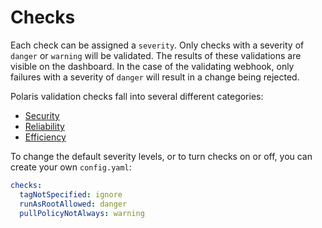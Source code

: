 # Checks
Each check can be assigned a `severity`. Only checks with a severity of `danger` or `warning` will be validated. The results of these validations are visible on the dashboard. In the case of the validating webhook, only failures with a severity of `danger` will result in a change being rejected.

Polaris validation checks fall into several different categories:

- [Security](/checks/security.md)
- [Reliability](/checks/reliability.md)
- [Efficiency](/checks/efficiency.md)

To change the default severity levels, or to turn checks on or off, you can create your own `config.yaml`:
```yaml
checks:
  tagNotSpecified: ignore
  runAsRootAllowed: danger
  pullPolicyNotAlways: warning
```

